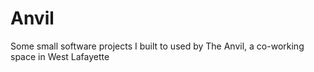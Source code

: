 # Anvil
Some small software projects I built to used by The Anvil, a co-working space in West Lafayette
